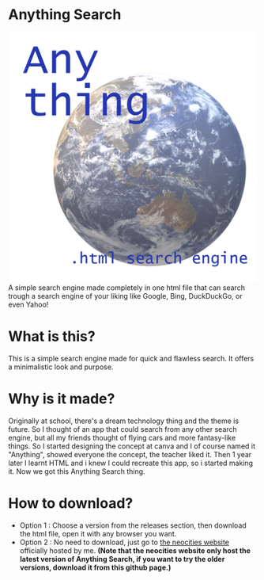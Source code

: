 # Anything Search
![Icon](assets/icon.png)
A simple search engine made completely in one html file that can search trough a search engine of your liking like Google, Bing, DuckDuckGo, or even Yahoo!

# What is this?
This is a simple search engine made for quick and flawless search. It offers a minimalistic look and purpose.

# Why is it made?
Originally at school, there's a dream technology thing and the theme is future. So I thought of an app that could search from any other search engine, but all my friends thought of flying cars and more fantasy-like things. So I started designing the concept at canva and I of course named it "Anything", showed everyone the concept, the teacher liked it. Then 1 year later I learnt HTML and i knew I could recreate this app, so i started making it. Now we got this Anything Search thing.

# How to download?
- Option 1 : Choose a version from the releases section, then download the html file, open it with any browser you want.
- Option 2 : No need to download, just go to [the neocities website](https://anything-search.neocities.org/) officially hosted by me. **(Note that the neocities website only host the latest version of Anything Search, if you want to try the older versions, download it from this github page.)**
